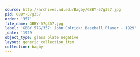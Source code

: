 ```yaml
---
source: http://archives.nd.edu/Bagby/GBBY-57g357.jpg
pid: GBBY-57g357
order: '357'
file_name: GBBY-57g357.jpg
label: 'GBBY 57G/357: John Colrick: Baseball Player - 1929'
_date: '1929'
object_type: glass plate negative
layout: generic_collection_item
collection: bagby
---
```

